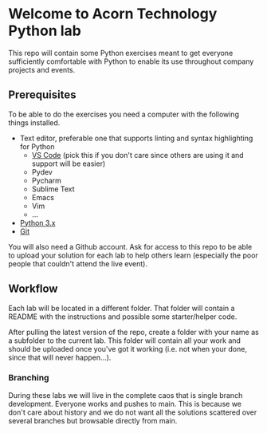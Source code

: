 # Welcome to Acorn Technology Python lab

This repo will contain some Python exercises meant to get everyone sufficiently comfortable with Python to enable its use throughout company projects and events.

## Prerequisites

To be able to do the exercises you need a computer with the following things installed.

* Text editor, preferable one that supports linting and syntax highlighting for Python
  * [VS Code](https://code.visualstudio.com/download) (pick this if you don't care since others are using it and support will be easier)
  * Pydev
  * Pycharm
  * Sublime Text
  * Emacs
  * Vim
  * ...
* [Python 3.x](https://www.python.org/downloads/)
* [Git](https://git-scm.com/book/en/v2/Getting-Started-Installing-Git)

You will also need a Github account. Ask for access to this repo to be able to upload your solution for each lab to help others learn (especially the poor people that couldn't attend the live event).

## Workflow

Each lab will be located in a different folder. That folder will contain a README with the instructions and possible some starter/helper code.

After pulling the latest version of the repo, create a folder with your name as a subfolder to the current lab. This folder will contain all your work and should be uploaded once you've got it working (i.e. not when your done, since that will never happen...).

### Branching

During these labs we will live in the complete caos that is single branch development. Everyone works and pushes to main. This is because we don't care about history and we do not want all the solutions scattered over several branches but browsable directly from main.